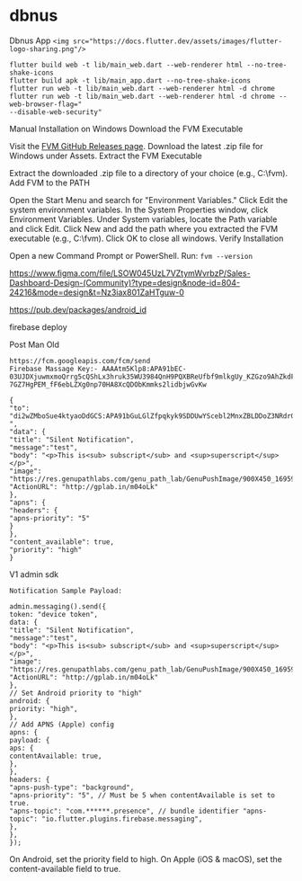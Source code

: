# dbnus

Dbnus App
`<img src="https://docs.flutter.dev/assets/images/flutter-logo-sharing.png"/>`

```
flutter build web -t lib/main_web.dart --web-renderer html --no-tree-shake-icons
flutter build apk -t lib/main_app.dart --no-tree-shake-icons
flutter run web -t lib/main_web.dart --web-renderer html -d chrome
flutter run web -t lib/main_web.dart --web-renderer html -d chrome --web-browser-flag="
--disable-web-security"
```
Manual Installation on Windows
Download the FVM Executable

Visit the [FVM GitHub Releases page](https://github.com/leoafarias/fvm/releases).
Download the latest .zip file for Windows under Assets.
Extract the FVM Executable

Extract the downloaded .zip file to a directory of your choice (e.g., C:\fvm).
Add FVM to the PATH

Open the Start Menu and search for "Environment Variables."
Click Edit the system environment variables.
In the System Properties window, click Environment Variables.
Under System variables, locate the Path variable and click Edit.
Click New and add the path where you extracted the FVM executable (e.g., C:\fvm).
Click OK to close all windows.
Verify Installation

Open a new Command Prompt or PowerShell.
Run:
```fvm --version```

https://www.figma.com/file/LSOW045UzL7VZtymWvrbzP/Sales-Dashboard-Design-(Community)?type=design&node-id=804-24216&mode=design&t=Nz3iax801ZaHTguw-0

https://pub.dev/packages/android_id

firebase deploy

Post Man Old

```
https://fcm.googleapis.com/fcm/send
Firebase Massage Key:- AAAAtm5Klp8:APA91bEC-03UJDXjuwmxmoQrrg5cQShLx3hruk35WU3984QnH9PQXBReUfbf9mlkgUy_KZGzo9AhZkdFtCh4txRY9N-7GZ7HgPEM_fF6ebLZXg0np70HA8XcQDObKmmks2lidbjwGvKw

{
"to": "di2wZMboSue4ktyaoDdGCS:APA91bGuLGlZfpqkyk9SDDUwYScebl2MnxZBLDDoZ3NRdrGCfFbI_ZyfP9VQCE1182KbXLMNJOwP5KohK7w48Ao9_r1lDzzWR2yRsc5iIDOotbTml6evRuLOkVbo38xODdfS2NAdV7h-",
"data": {
"title": "Silent Notification",
"message":"test",
"body": "<p>This is<sub> subscript</sub> and <sup>superscript</sup></p>",
"image": "https://res.genupathlabs.com/genu_path_lab/GenuPushImage/900X450_1695990869.jpg",
"ActionURL": "http://gplab.in/m04oLk"
},
"apns": {
"headers": {
"apns-priority": "5"
}
},
"content_available": true,
"priority": "high"
}
```

V1 admin sdk

```
Notification Sample Payload:

admin.messaging().send({
token: "device token",
data: {
"title": "Silent Notification",
"message":"test",
"body": "<p>This is<sub> subscript</sub> and <sup>superscript</sup></p>",
"image": "https://res.genupathlabs.com/genu_path_lab/GenuPushImage/900X450_1695990869.jpg",
"ActionURL": "http://gplab.in/m04oLk"
},
// Set Android priority to "high"
android: {
priority: "high",
},
// Add APNS (Apple) config
apns: {
payload: {
aps: {
contentAvailable: true,
},
},
headers: {
"apns-push-type": "background",
"apns-priority": "5", // Must be 5 when contentAvailable is set to true.
"apns-topic": "com.******.presence", // bundle identifier "apns-topic": "io.flutter.plugins.firebase.messaging",
},
},
});
```

On Android, set the priority field to high.
On Apple (iOS & macOS), set the content-available field to true.
